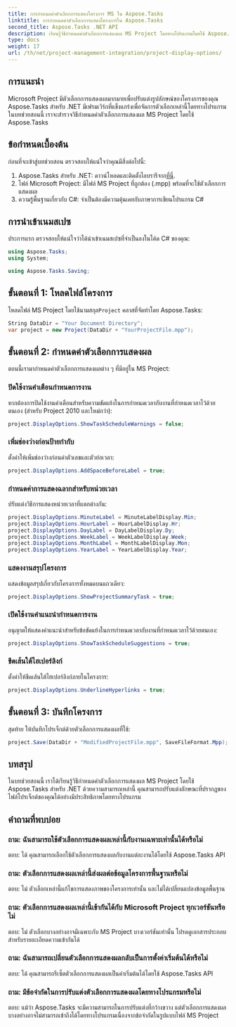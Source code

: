```yaml
---
title: การกำหนดค่าตัวเลือกการแสดงโครงการ MS ใน Aspose.Tasks
linktitle: การกำหนดค่าตัวเลือกการแสดงโครงการใน Aspose.Tasks
second_title: Aspose.Tasks .NET API
description: เรียนรู้วิธีกำหนดค่าตัวเลือกการแสดงผล MS Project โดยทางโปรแกรมโดยใช้ Aspose.Tasks สำหรับ .NET ปรับแต่งรูปลักษณ์ของโครงการของคุณได้อย่างง่ายดาย
type: docs
weight: 17
url: /th/net/project-management-integration/project-display-options/
---
```

## การแนะนำ
Microsoft Project มีตัวเลือกการแสดงผลมากมายเพื่อปรับแต่งรูปลักษณ์ของโครงการของคุณ Aspose.Tasks สำหรับ .NET มีเฟรมเวิร์กที่แข็งแกร่งเพื่อจัดการตัวเลือกเหล่านี้โดยทางโปรแกรม ในบทช่วยสอนนี้ เราจะสำรวจวิธีกำหนดค่าตัวเลือกการแสดงผล MS Project โดยใช้ Aspose.Tasks
## ข้อกำหนดเบื้องต้น
ก่อนที่จะเข้าสู่บทช่วยสอน ตรวจสอบให้แน่ใจว่าคุณมีสิ่งต่อไปนี้:
1.  Aspose.Tasks สำหรับ .NET: ดาวน์โหลดและติดตั้งไลบรารีจาก[ที่นี่](https://releases.aspose.com/tasks/net/).
2. ไฟล์ Microsoft Project: มีไฟล์ MS Project ที่ถูกต้อง (.mpp) พร้อมที่จะใช้ตัวเลือกการแสดงผล
3. ความรู้พื้นฐานเกี่ยวกับ C#: จำเป็นต้องมีความคุ้นเคยกับภาษาการเขียนโปรแกรม C#

## การนำเข้าเนมสเปซ
ประการแรก ตรวจสอบให้แน่ใจว่าได้นำเข้าเนมสเปซที่จำเป็นลงในโค้ด C# ของคุณ:
```csharp
using Aspose.Tasks;
using System;

using Aspose.Tasks.Saving;
```
## ขั้นตอนที่ 1: โหลดไฟล์โครงการ
 โหลดไฟล์ MS Project โดยใช้นามสกุล`Project` คลาสที่จัดทำโดย Aspose.Tasks:
```csharp
String DataDir = "Your Document Directory";
var project = new Project(DataDir + "YourProjectFile.mpp");
```
## ขั้นตอนที่ 2: กำหนดค่าตัวเลือกการแสดงผล
ตอนนี้เรามากำหนดค่าตัวเลือกการแสดงผลต่าง ๆ ที่มีอยู่ใน MS Project:
### ปิดใช้งานคำเตือนกำหนดการงาน
หากต้องการปิดใช้งานคำเตือนสำหรับความขัดแย้งในการกำหนดเวลากับงานที่กำหนดเวลาไว้ด้วยตนเอง (สำหรับ Project 2010 และใหม่กว่า):
```csharp
project.DisplayOptions.ShowTaskScheduleWarnings = false;
```
### เพิ่มช่องว่างก่อนป้ายกำกับ
ตั้งค่าให้เพิ่มช่องว่างก่อนค่าตัวเลขและตัวย่อเวลา:
```csharp
project.DisplayOptions.AddSpaceBeforeLabel = true;
```
### กำหนดค่าการแสดงฉลากสำหรับหน่วยเวลา
ปรับแต่งวิธีการแสดงหน่วยเวลาที่แตกต่างกัน:
```csharp
project.DisplayOptions.MinuteLabel = MinuteLabelDisplay.Min;
project.DisplayOptions.HourLabel = HourLabelDisplay.Hr;
project.DisplayOptions.DayLabel = DayLabelDisplay.Dy;
project.DisplayOptions.WeekLabel = WeekLabelDisplay.Week;
project.DisplayOptions.MonthLabel = MonthLabelDisplay.Mon;
project.DisplayOptions.YearLabel = YearLabelDisplay.Year;
```
### แสดงงานสรุปโครงการ
แสดงข้อมูลสรุปเกี่ยวกับโครงการทั้งหมดบนแถวเดียว:
```csharp
project.DisplayOptions.ShowProjectSummaryTask = true;
```
### เปิดใช้งานคำแนะนำกำหนดการงาน
อนุญาตให้แสดงคำแนะนำสำหรับข้อขัดแย้งในการกำหนดเวลากับงานที่กำหนดเวลาไว้ด้วยตนเอง:
```csharp
project.DisplayOptions.ShowTaskScheduleSuggestions = true;
```
### ขีดเส้นใต้ไฮเปอร์ลิงก์
ตั้งค่าให้ขีดเส้นใต้ไฮเปอร์ลิงก์ภายในโครงการ:
```csharp
project.DisplayOptions.UnderlineHyperlinks = true;
```
## ขั้นตอนที่ 3: บันทึกโครงการ
สุดท้าย ให้บันทึกโปรเจ็กต์ด้วยตัวเลือกการแสดงผลที่ใช้:
```csharp
project.Save(DataDir + "ModifiedProjectFile.mpp", SaveFileFormat.Mpp);
```

## บทสรุป
ในบทช่วยสอนนี้ เราได้เรียนรู้วิธีกำหนดค่าตัวเลือกการแสดงผล MS Project โดยใช้ Aspose.Tasks สำหรับ .NET ด้วยความสามารถเหล่านี้ คุณสามารถปรับแต่งลักษณะที่ปรากฏของไฟล์โปรเจ็กต์ของคุณได้อย่างมีประสิทธิภาพโดยทางโปรแกรม
## คำถามที่พบบ่อย
### ถาม: ฉันสามารถใช้ตัวเลือกการแสดงผลเหล่านี้กับงานเฉพาะเท่านั้นได้หรือไม่
ตอบ: ได้ คุณสามารถเลือกใช้ตัวเลือกการแสดงผลกับงานแต่ละงานได้โดยใช้ Aspose.Tasks API
### ถาม: ตัวเลือกการแสดงผลเหล่านี้ส่งผลต่อข้อมูลโครงการพื้นฐานหรือไม่
ตอบ: ไม่ ตัวเลือกเหล่านี้แก้ไขการแสดงภาพของโครงการเท่านั้น และไม่ได้เปลี่ยนแปลงข้อมูลพื้นฐาน
### ถาม: ตัวเลือกการแสดงผลเหล่านี้เข้ากันได้กับ Microsoft Project ทุกเวอร์ชันหรือไม่
ตอบ: ไม่ ตัวเลือกบางอย่างอาจมีเฉพาะกับ MS Project บางเวอร์ชันเท่านั้น โปรดดูเอกสารประกอบสำหรับรายละเอียดความเข้ากันได้
### ถาม: ฉันสามารถเปลี่ยนตัวเลือกการแสดงผลกลับเป็นการตั้งค่าเริ่มต้นได้หรือไม่
ตอบ: ได้ คุณสามารถรีเซ็ตตัวเลือกการแสดงผลเป็นค่าเริ่มต้นได้โดยใช้ Aspose.Tasks API
### ถาม: มีข้อจำกัดในการปรับแต่งตัวเลือกการแสดงผลโดยทางโปรแกรมหรือไม่
ตอบ: แม้ว่า Aspose.Tasks จะมีความสามารถในการปรับแต่งที่กว้างขวาง แต่ตัวเลือกการแสดงผลบางอย่างอาจไม่สามารถเข้าถึงได้โดยทางโปรแกรมเนื่องจากข้อจำกัดในรูปแบบไฟล์ MS Project